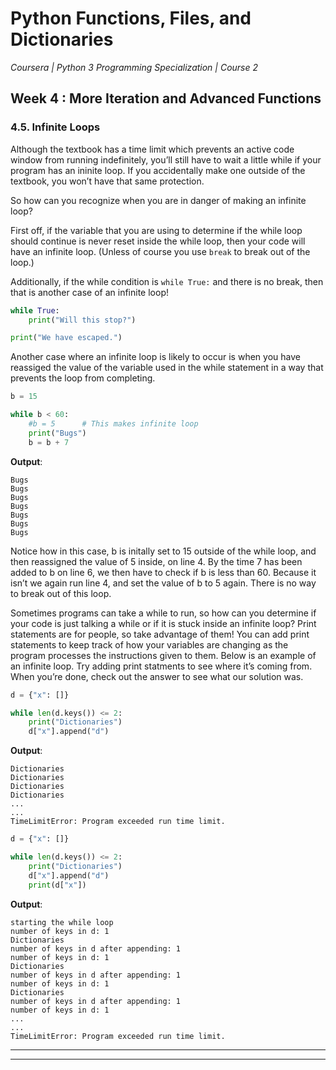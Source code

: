 # Python Functions, Files, and Dictionaries
*Coursera | Python 3 Programming Specialization | Course 2*

## Week 4 : More Iteration and Advanced Functions
### 4.5. Infinite Loops

Although the textbook has a time limit which prevents an active code window from running indefinitely, you’ll still have to wait a little while if your program has an ininite loop. If you accidentally make one outside of the textbook, you won’t have that same protection.

So how can you recognize when you are in danger of making an infinite loop?

First off, if the variable that you are using to determine if the while loop should continue is never reset inside the while loop, then your code will have an infinite loop. (Unless of course you use `break` to break out of the loop.)

Additionally, if the while condition is `while True:` and there is no break, then that is another case of an infinite loop!


```python
while True:
	print("Will this stop?")

print("We have escaped.")
```

Another case where an infinite loop is likely to occur is when you have reassiged the value of the variable used in the while statement in a way that prevents the loop from completing.

```python
b = 15

while b < 60:
	#b = 5 		# This makes infinite loop
	print("Bugs")
	b = b + 7
```

**Output**:

```
Bugs
Bugs
Bugs
Bugs
Bugs
Bugs
Bugs
```

Notice how in this case, b is initally set to 15 outside of the while loop, and then reassigned the value of 5 inside, on line 4. By the time 7 has been added to b on line 6, we then have to check if b is less than 60. Because it isn’t we again run line 4, and set the value of b to 5 again. There is no way to break out of this loop.

Sometimes programs can take a while to run, so how can you determine if your code is just talking a while or if it is stuck inside an infinite loop? Print statements are for people, so take advantage of them! You can add print statements to keep track of how your variables are changing as the program processes the instructions given to them. Below is an example of an infinite loop. Try adding print statments to see where it’s coming from. When you’re done, check out the answer to see what our solution was.


```python
d = {"x": []}

while len(d.keys()) <= 2:
	print("Dictionaries")
	d["x"].append("d")
```

**Output**:

```
Dictionaries
Dictionaries
Dictionaries
Dictionaries
...
...
TimeLimitError: Program exceeded run time limit.
```


```python
d = {"x": []}

while len(d.keys()) <= 2:
	print("Dictionaries")
	d["x"].append("d")
	print(d["x"])
```

**Output**:

```
starting the while loop
number of keys in d: 1
Dictionaries
number of keys in d after appending: 1
number of keys in d: 1
Dictionaries
number of keys in d after appending: 1
number of keys in d: 1
Dictionaries
number of keys in d after appending: 1
number of keys in d: 1
...
...
TimeLimitError: Program exceeded run time limit.
```
----
----
